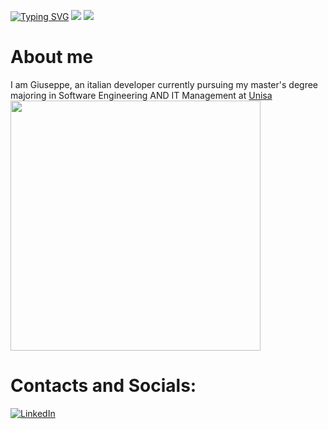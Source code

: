 [![Typing SVG](https://readme-typing-svg.demolab.com/?lines=Hello+there+my+name+is+Giuseppe;I+love+coding+and+Videogames;Check+my+profile;Enjoy+<3)](https://git.io/typing-svg)
![](http://github-profile-summary-cards.vercel.app/api/cards/profile-details?username=Nerone709&theme=dracula&count_private=true&inlcude_all_commits=true) 
![](http://github-profile-summary-cards.vercel.app/api/cards/most-commit-language?username=Nerone709&theme=dracula&count_private=true&include_all_commits=true)

# About me
I am Giuseppe, an italian developer currently pursuing my master's degree majoring in Software Engineering AND IT Management at <a href="https://www.unisa.it">Unisa</a>
<br>
<img src = "https://preview.redd.it/rpn9kkgtqnyc1.jpeg?auto=webp&s=ab07422351bbd594bb322237591adca90fb67042" width = "400" height = "400"/>


# Contacts and Socials:
<a href="https://www.linkedin.com/in/giuseppe-napolitano-87b513229/"> ![LinkedIn](https://img.shields.io/badge/linkedin-%230077B5.svg?style=for-the-badge&logo=linkedin&logoColor=white) </a><br>
